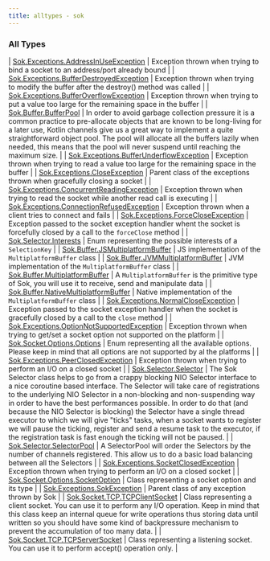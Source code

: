 ```yaml
---
title: alltypes - sok
---
```


### All Types

| [Sok.Exceptions.AddressInUseException](../-sok.-exceptions/-address-in-use-exception/index.html) | Exception thrown when trying to bind a socket to an address/port already bound |
| [Sok.Exceptions.BufferDestroyedException](../-sok.-exceptions/-buffer-destroyed-exception/index.html) | Exception thrown when trying to modify the buffer after the destroy() method was called |
| [Sok.Exceptions.BufferOverflowException](../-sok.-exceptions/-buffer-overflow-exception/index.html) | Exception thrown when trying to put a value too large for the remaining space in the buffer |
| [Sok.Buffer.BufferPool](../-sok.-buffer/-buffer-pool/index.html) | In order to avoid garbage collection pressure it is a common practice to pre-allocate objects that are known to be long-living for a later use, Kotlin channels give us a great way to implement a quite straightforward object pool. The pool will allocate all the buffers lazily when needed, this means that the pool will never suspend until reaching the maximum size. |
| [Sok.Exceptions.BufferUnderflowException](../-sok.-exceptions/-buffer-underflow-exception/index.html) | Exception thrown when trying to read a value too large for the remaining space in the buffer |
| [Sok.Exceptions.CloseException](../-sok.-exceptions/-close-exception/index.html) | Parent class of the exceptions thrown when gracefully closing a socket |
| [Sok.Exceptions.ConcurrentReadingException](../-sok.-exceptions/-concurrent-reading-exception/index.html) | Exception thrown when trying to read the socket while another read call is executing |
| [Sok.Exceptions.ConnectionRefusedException](../-sok.-exceptions/-connection-refused-exception/index.html) | Exception thrown when a client tries to connect and fails |
| [Sok.Exceptions.ForceCloseException](../-sok.-exceptions/-force-close-exception/index.html) | Exception passed to the socket exception handler whent the socket is forcefully closed by a call to the `forceClose` method |
| [Sok.Selector.Interests](../-sok.-selector/-interests/index.html) | Enum representing the possible interests of a `SelectionKey` |
| [Sok.Buffer.JSMultiplatformBuffer](../-sok.-buffer/-j-s-multiplatform-buffer/index.html) | JS implementation of the `MultiplatformBuffer` class |
| [Sok.Buffer.JVMMultiplatformBuffer](../-sok.-buffer/-j-v-m-multiplatform-buffer/index.html) | JVM implementation of the `MultiplatformBuffer` class |
| [Sok.Buffer.MultiplatformBuffer](../-sok.-buffer/-multiplatform-buffer/index.html) | A `MultiplatformBuffer` is the primitive type of Sok, you will use it to receive, send and manipulate data |
| [Sok.Buffer.NativeMultiplatformBuffer](../-sok.-buffer/-native-multiplatform-buffer/index.html) | Native implementation of the `MultiplatformBuffer` class |
| [Sok.Exceptions.NormalCloseException](../-sok.-exceptions/-normal-close-exception/index.html) | Exception passed to the socket exception handler when the socket is gracefully closed by a call to the `close` method |
| [Sok.Exceptions.OptionNotSupportedException](../-sok.-exceptions/-option-not-supported-exception/index.html) | Exception thrown when trying to get/set a socket option not supported on the platform |
| [Sok.Socket.Options.Options](../-sok.-socket.-options/-options/index.html) | Enum representing all the available options. Please keep in mind that all options are not supported by al the platforms |
| [Sok.Exceptions.PeerClosedException](../-sok.-exceptions/-peer-closed-exception/index.html) | Exception thrown when trying to perform an I/O on a closed socket |
| [Sok.Selector.Selector](../-sok.-selector/-selector/index.html) | The Sok Selector class helps to go from a crappy blocking NIO Selector interface to a nice coroutine based interface. The Selector will take care of registrations to the underlying NIO Selector in a non-blocking and non-suspending way in order to have the best performances possible. In order to do that (and because the NIO Selector is blocking) the Selector have a single thread executor to which we will give "ticks" tasks, when a socket wants to register we will pause the ticking, register and send a resume task to the executor, if the registration task is fast enough the ticking will not be paused. |
| [Sok.Selector.SelectorPool](../-sok.-selector/-selector-pool/index.html) | A SelectorPool will order the Selectors by the number of channels registered. This allow us to do a basic load balancing between all the Selectors |
| [Sok.Exceptions.SocketClosedException](../-sok.-exceptions/-socket-closed-exception/index.html) | Exception thrown when trying to perform an I/O on a closed socket |
| [Sok.Socket.Options.SocketOption](../-sok.-socket.-options/-socket-option/index.html) | Class representing a socket option and its type |
| [Sok.Exceptions.SokException](../-sok.-exceptions/-sok-exception/index.html) | Parent class of any exception thrown by Sok |
| [Sok.Socket.TCP.TCPClientSocket](../-sok.-socket.-t-c-p/-t-c-p-client-socket/index.html) | Class representing a client socket. You can use it to perform any I/O operation. Keep in mind that this class keep an internal queue for write operations thus storing data until written so you should have some kind of backpressure mechanism to prevent the accumulation of too many data. |
| [Sok.Socket.TCP.TCPServerSocket](../-sok.-socket.-t-c-p/-t-c-p-server-socket/index.html) | Class representing a listening socket. You can use it to perform accept() operation only. |

